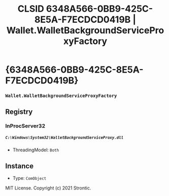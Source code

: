 ﻿---
title: "CLSID 6348A566-0BB9-425C-8E5A-F7ECDCD0419B | Wallet.WalletBackgroundServiceProxyFactory"
excerpt: What is COM-Object CLSID 6348A566-0BB9-425C-8E5A-F7ECDCD0419B?
---

# {6348A566-0BB9-425C-8E5A-F7ECDCD0419B}

### `Wallet.WalletBackgroundServiceProxyFactory`

## Registry


### InProcServer32

##### `C:\Windows\System32\WalletBackgroundServiceProxy.dll`
* ThreadingModel: `Both`

## Instance

* Type: `ComObject`

MIT License. Copyright (c) 2021 Strontic.


